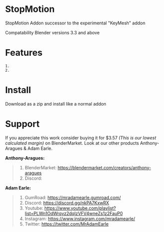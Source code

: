 #  StopMotion
StopMotion Addon successor to the experimental "KeyMesh" addon

Compatability
Blender versions 3.3 and above


# Features
    1. 
    2. 
    
    
# Install
Download as a zip and install like a normal addon


# Support
If you appreciate this work consider buying it for $3.57 _(This is our lowest calculated margin)_ on BlenderMarket. Look at our other products Anthony-Aragues & Adam Earle.

**Anthony-Aragues:**
> 1. BlenderMarket: https://blendermarket.com/creators/anthony-aragues
> 2. Discord:

**Adam Earle:**
> 1. GumRoad: https://mradamearle.gumroad.com/
> 2. Discord: https://discord.gg/nkPA7KxwRX
> 3. Youtube: https://www.youtube.com/playlist?list=PLWn1OdWrqvz2dqIzVFV4wneZs1z2FauP0
> 4. Instagram: https://www.instagram.com/mradamearle/
> 5. Twitter: https://twitter.com/MrAdamEarle
